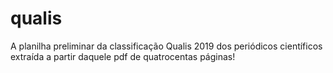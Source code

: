 # qualis
A planilha preliminar da classificação Qualis 2019 dos periódicos científicos extraída a partir daquele pdf de quatrocentas páginas!
